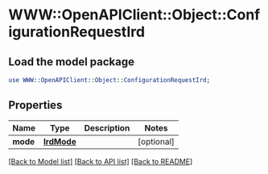 # WWW::OpenAPIClient::Object::ConfigurationRequestIrd

## Load the model package
```perl
use WWW::OpenAPIClient::Object::ConfigurationRequestIrd;
```

## Properties
Name | Type | Description | Notes
------------ | ------------- | ------------- | -------------
**mode** | [**IrdMode**](IrdMode.md) |  | [optional] 

[[Back to Model list]](../README.md#documentation-for-models) [[Back to API list]](../README.md#documentation-for-api-endpoints) [[Back to README]](../README.md)


